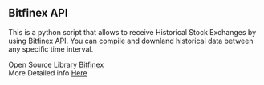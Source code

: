 ## Bitfinex API

This is a python script that allows to receive Historical Stock Exchanges by using Bitfinex API.
You can compile and downland historical data between any specific time interval.

Open Source Library [Bitfinex](https://docs.bitfinex.com/docs/open-source-libraries)     
More Detailed info [Here](https://pylessons.com/RL-BTC-BOT-Historical-data)
